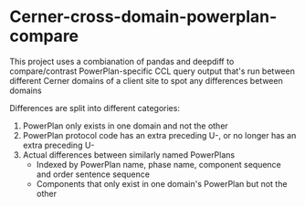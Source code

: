 # Cerner-cross-domain-powerplan-compare
This project uses a combianation of pandas and deepdiff to compare/contrast PowerPlan-specific CCL query output that's run between different Cerner domains of a client site to spot any differences between domains

Differences are split into different categories:
1. PowerPlan only exists in one domain and not the other
2. PowerPlan protocol code has an extra preceding U-, or no longer has an extra preceding U-
3. Actual differences between similarly named PowerPlans
    - Indexed by PowerPlan name, phase name, component sequence and order sentence sequence
    - Components that only exist in one domain's PowerPlan but not the other